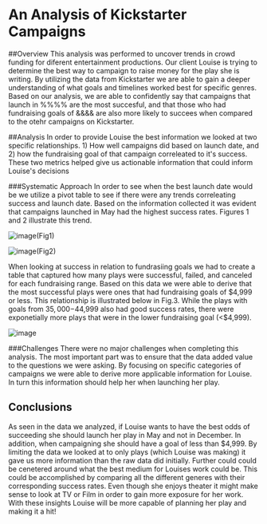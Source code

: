 # An Analysis of Kickstarter Campaigns

##Overview
This analysis was performed to uncover trends in crowd funding for diferent entertainment productions. Our client Louise is trying to determine the best way to campaign to raise money for the play she is writing. By utilizing the data from Kickstarter we are able to gain a deeper understanding of what goals and timelines worked best for specific genres. Based on our analysis, we are able to confidently say that campaigns that launch in %%%% are the most succesful, and that those who had fundraising goals of &&&& are also more likely to succees when compared to the otehr campaigns on Kickstarter.

##Analysis
In order to provide Louise the best information we looked at two specific relationships. 1) How well campaigns did based on launch date, and 2) how the fundraising goal of that campaign correleated to it's success. These two metrics helped give us actionable information that could inform Louise's decisions

###Systematic Approach
In order to see when the best launch date would be we utilize a pivot table to see if there were any trends correleating success and launch date. Based on the information collected it was evident that campaigns launched in May had the highest success rates. Figures 1 and 2 illustrate this trend.

![image](https://user-images.githubusercontent.com/91395269/144723790-e018ba7e-0e9e-4118-a4a9-b9b7842206e4.png)(Fig1)

![image](https://user-images.githubusercontent.com/91395269/144723815-672fa37a-8adc-445d-a4e9-fd94728f46fa.png)(Fig2)

When looking at success in relation to fundrasiing goals we had to create a table that captured how many plays were successful, failed, and canceled for each fundraising range. Based on this data we were able to derive that the most successful plays were ones that had fundraising goals of $4,999 or less. This relationship is illustrated below in Fig.3. While the plays with goals from $35,000-$44,999 also had good success rates, there were exponetially more plays that were in the lower fundraising goal (<$4,999).

![image](https://user-images.githubusercontent.com/91395269/144724417-7db3fe76-7b79-4ed2-8115-5d29fda1c092.png)


###Challenges
There were no major challenges when completing this analysis. The most important part was to ensure that the data added value to the questions we were asking. By focusing on specific categories of campaigns we were able to derive more applicable information for Louise. In turn this information should help her when launching her play. 

## Conclusions
As seen in the data we analyzed, if Louise wants to have the best odds of succeeding she should launch her play in May and not in December. In addition, when campaigning she should have a goal of less than $4,999. By limiting the data we looked at to only plays (which Louise was making) it gave us more information than the raw data did initially. Further could could be cenetered around what the best medium for Louises work could be. This could be accomplished by comparing all the different generes with their corresponding success rates. Even though she enjoys theater it might make sense to look at TV or Film in order to gain more exposure for her work. With these insights Louise will be more capable of planning her play and making it a hit!  
